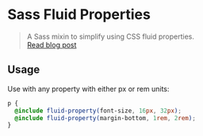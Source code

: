 # Sass Fluid Properties

> A Sass mixin to simplify using CSS fluid properties.  
> [Read blog post](#)

## Usage

Use with any property with either px or rem units:

```scss
p {
  @include fluid-property(font-size, 16px, 32px);
  @include fluid-property(margin-bottom, 1rem, 2rem);
}
```


